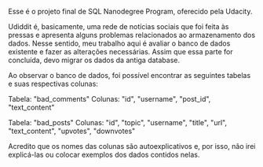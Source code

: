 Esse é o projeto final de SQL Nanodegree Program, oferecido pela Udacity.

Udiddit é, basicamente, uma rede de notícias sociais que foi feita às pressas e apresenta alguns problemas relacionados ao armazenamento dos dados. Nesse sentido, meu trabalho aqui é avaliar o banco de dados existente e fazer as alterações necessárias. Assim que essa parte for concluída, devo migrar os dados da antiga database.

Ao observar o banco de dados, foi possível encontrar as seguintes tabelas e suas respectivas colunas:

Tabela: "bad_comments"
Colunas: "id", "username", "post_id", "text_content"

Tabela: "bad_posts"
Colunas: "id", "topic", "username", "title", "url", "text_content", "upvotes", "downvotes"

Acredito que os nomes das colunas são autoexplicativos e, por isso, não irei explicá-las ou colocar exemplos dos dados contidos nelas.